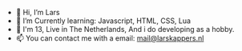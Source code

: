 - 👋 Hi, I’m Lars
- 👀 I’m Currently learning: Javascript, HTML, CSS, Lua
- 🌱 I'm 13, Live in The Netherlands, And i do developing as a hobby.
- 📫 You can contact me with a email: mail@larskappers.nl

<!---
larsscripts/larsscripts is a ✨ special ✨ repository because its `README.md` (this file) appears on your GitHub profile.
You can click the Preview link to take a look at your changes.
--->
